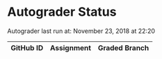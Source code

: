 # Autograder Status
Autograder last run at: November 23, 2018 at 22:20

| GitHub ID | Assignment | Graded Branch |
|-----------|------------|---------------|
